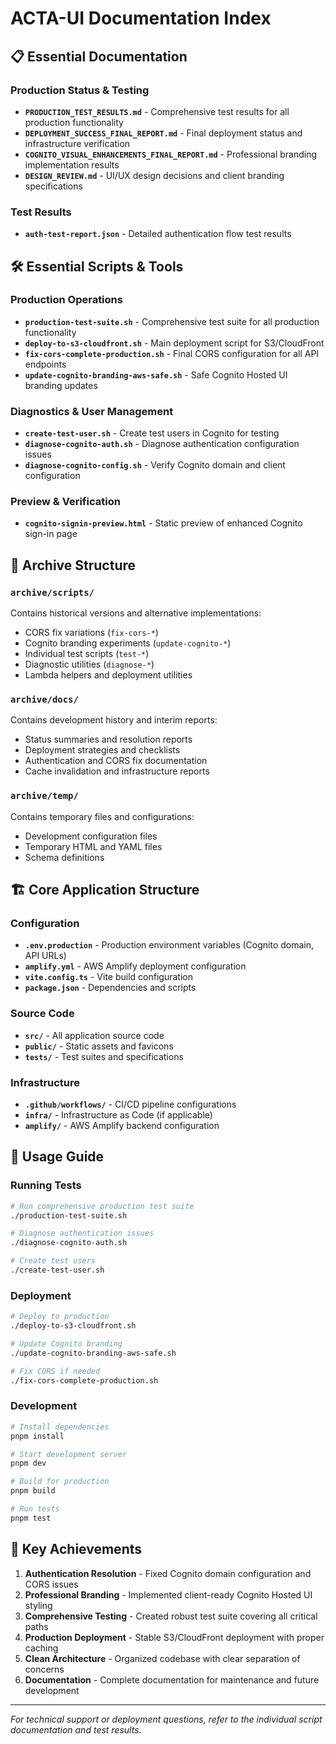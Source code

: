 # ACTA-UI Documentation Index

## 📋 **Essential Documentation**

### Production Status & Testing
- **`PRODUCTION_TEST_RESULTS.md`** - Comprehensive test results for all production functionality
- **`DEPLOYMENT_SUCCESS_FINAL_REPORT.md`** - Final deployment status and infrastructure verification
- **`COGNITO_VISUAL_ENHANCEMENTS_FINAL_REPORT.md`** - Professional branding implementation results
- **`DESIGN_REVIEW.md`** - UI/UX design decisions and client branding specifications

### Test Results
- **`auth-test-report.json`** - Detailed authentication flow test results

## 🛠️ **Essential Scripts & Tools**

### Production Operations
- **`production-test-suite.sh`** - Comprehensive test suite for all production functionality
- **`deploy-to-s3-cloudfront.sh`** - Main deployment script for S3/CloudFront
- **`fix-cors-complete-production.sh`** - Final CORS configuration for all API endpoints
- **`update-cognito-branding-aws-safe.sh`** - Safe Cognito Hosted UI branding updates

### Diagnostics & User Management
- **`create-test-user.sh`** - Create test users in Cognito for testing
- **`diagnose-cognito-auth.sh`** - Diagnose authentication configuration issues
- **`diagnose-cognito-config.sh`** - Verify Cognito domain and client configuration

### Preview & Verification
- **`cognito-signin-preview.html`** - Static preview of enhanced Cognito sign-in page

## 📁 **Archive Structure**

### `archive/scripts/`
Contains historical versions and alternative implementations:
- CORS fix variations (`fix-cors-*`)
- Cognito branding experiments (`update-cognito-*`)
- Individual test scripts (`test-*`)
- Diagnostic utilities (`diagnose-*`)
- Lambda helpers and deployment utilities

### `archive/docs/`
Contains development history and interim reports:
- Status summaries and resolution reports
- Deployment strategies and checklists
- Authentication and CORS fix documentation
- Cache invalidation and infrastructure reports

### `archive/temp/`
Contains temporary files and configurations:
- Development configuration files
- Temporary HTML and YAML files
- Schema definitions

## 🏗️ **Core Application Structure**

### Configuration
- **`.env.production`** - Production environment variables (Cognito domain, API URLs)
- **`amplify.yml`** - AWS Amplify deployment configuration
- **`vite.config.ts`** - Vite build configuration
- **`package.json`** - Dependencies and scripts

### Source Code
- **`src/`** - All application source code
- **`public/`** - Static assets and favicons
- **`tests/`** - Test suites and specifications

### Infrastructure
- **`.github/workflows/`** - CI/CD pipeline configurations
- **`infra/`** - Infrastructure as Code (if applicable)
- **`amplify/`** - AWS Amplify backend configuration

## 📝 **Usage Guide**

### Running Tests
```bash
# Run comprehensive production test suite
./production-test-suite.sh

# Diagnose authentication issues
./diagnose-cognito-auth.sh

# Create test users
./create-test-user.sh
```

### Deployment
```bash
# Deploy to production
./deploy-to-s3-cloudfront.sh

# Update Cognito branding
./update-cognito-branding-aws-safe.sh

# Fix CORS if needed
./fix-cors-complete-production.sh
```

### Development
```bash
# Install dependencies
pnpm install

# Start development server
pnpm dev

# Build for production
pnpm build

# Run tests
pnpm test
```

## 🎯 **Key Achievements**

1. **Authentication Resolution** - Fixed Cognito domain configuration and CORS issues
2. **Professional Branding** - Implemented client-ready Cognito Hosted UI styling
3. **Comprehensive Testing** - Created robust test suite covering all critical paths
4. **Production Deployment** - Stable S3/CloudFront deployment with proper caching
5. **Clean Architecture** - Organized codebase with clear separation of concerns
6. **Documentation** - Complete documentation for maintenance and future development

---

*For technical support or deployment questions, refer to the individual script documentation and test results.*
